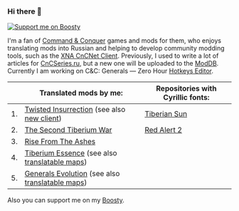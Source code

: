 ### Hi there 👋
[![Support me on Boosty](https://img.shields.io/badge/boosty-50₽/month-green.svg?logo=boosty)](https://boosty.to/mah_boi)

I'm a fan of [Command & Conquer](https://en.wikipedia.org/wiki/Command_%26_Conquer) games and mods for them, who enjoys translating mods into Russian and helping to develop community modding tools, such as the [XNA CnCNet Client](https://github.com/CnCNet/xna-cncnet-client). Previously, I used to write a lot of articles for [CnCSeries.ru](https://cncseries.ru/author/mah_boi/), but a new one will be uploaded to the [ModDB](https://www.moddb.com/members/mah-boi/articles). Currently I am working on C&C: Generals — Zero Hour [Hotkeys Editor](https://github.com/MahBoiDeveloper/GZHHotkeysEditor).

|  | Translated mods by me: | Repositories with Cyrillic fonts: |
|---|------------------------|-----------------------------------|
|1. | [Twisted Insurrection](https://github.com/MahBoiTranslator/TwistedInsurrectionRu) (see also [new client](https://github.com/MahBoiDeveloper/TwistedInsurrectionUpdatedClient)) | [Tiberian Sun](https://github.com/MahBoiDeveloper/RussianFontsForTiberianSun)
|2. | [The Second Tiberium War](https://github.com/MahBoiTranslator/TheSecondTiberiumWarRu) | [Red Alert 2](https://github.com/MahBoiDeveloper/FontsForRedAlert2)
|3. | [Rise From The Ashes](https://github.com/MahBoiTranslator/RiseFromTheAshesRu)
|4. | [Tiberium Essence](https://github.com/MahBoiTranslator/TiberiumEssenceRu) (see also [translatable maps](https://github.com/MahBoiTranslator/TiberiumEssenceTranslatableMaps))
|5. | [Generals Evolution](https://github.com/MahBoiTranslator/GeneralsEvolutionRu) (see also [translatable maps](https://github.com/MahBoiTranslator/GeneralsEvolutionTranslatableMaps))


Also you can support me on my [Boosty](https://boosty.to/mah_boi).

<!--
**MahBoiDeveloper/MahBoiDeveloper** is a ✨ _special_ ✨ repository because its `README.md` (this file) appears on your GitHub profile.

Here are some ideas to get you started:

- 🔭 I’m currently working on ...
- 🌱 I’m currently learning ...
- 👯 I’m looking to collaborate on ...
- 🤔 I’m looking for help with ...
- 💬 Ask me about ...
- 📫 How to reach me: ...
- 😄 Pronouns: ...
- ⚡ Fun fact: ...
-->

